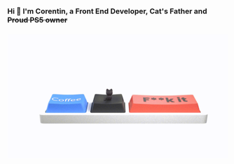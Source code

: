 ### Hi :wave: I'm Corentin, a Front End Developer, Cat's Father and ~~Proud PS5 owner~~
###

![Alt Text](https://github.com/CorentinHcdDev/CorentinHcdDev/blob/main/fck.gif)
